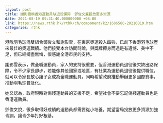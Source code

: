 ```yaml
---
layout: post
title: 謝影雪稱香港運動員缺退役保障　鄧俊文冀投放更多資源
date: 2021-08-19 09:31:40.000000000 +08:00
link: https://news.rthk.hk/rthk/ch/component/k2/1606580-20210819.htm
categories: rthk
---
```


港隊羽毛球混雙組合鄧俊文和謝影雪，在東京奧運殺入四強，已創下香港羽毛球歷來最佳的奧運戰績。他們接受本台訪問時說，與獎牌擦身而過是有遺憾、美中不足，但已經搏盡無悔，很感謝全港市民的支持。

謝影雪表示，做全職運動員，家人的支持很重要，但香港運動員退役後欠缺出路保障，令不少家長卻步，若能像其他國家或地區，有社業為運動員退役後提供職位，就可以令家長放心讓子女成為全職運動員，同時希望政府推動舉辦更多國際賽事，推動羽毛球普及化。

她又認為，政府現時對傷殘運動員的支援不足，希望社會不要忘記傷殘運動員也是香港運動員。

鄧俊文說，很多取得好成績的運動員都需要從小培養，期望當局投放更多資源加強青訓，讓青少年打好根基。
